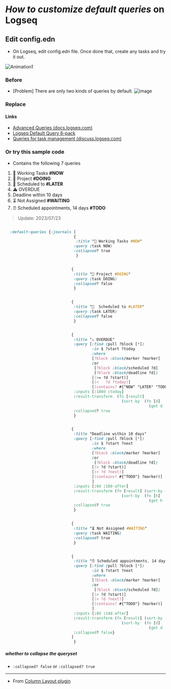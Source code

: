 # *How to customize default queries* on Logseq

## Edit config.edn

- On Logseq, edit config.edn file. Once done that, create any tasks and try it out.

![Animation1](https://user-images.githubusercontent.com/111847207/200155115-0344d96b-5982-43ed-b3cb-f40107b5b858.gif)

### Before

- [Problem] There are only two kinds of queries by default. 
![image](https://user-images.githubusercontent.com/111847207/200147305-6fe68860-faef-4f53-bf42-4c5a11d3330c.png)



### Replace

#### Links

- [Advanced Queries (docs.logseq.com)](https://docs.logseq.com/#/page/advanced%20queries)
- [Logseq Default Query 6-pack](https://gist.github.com/psu/abf8d8c206f11d56c0e214d0bfcf065f#file-logseq-config-default-queries-edn-L50-L257)
- [Queries for task management (discuss.logseq.com)](https://discuss.logseq.com/t/queries-for-task-management/14937)
 
### Or try this sample code

- Contains the following 7 queries

1. 🔨 Working Tasks **#NOW**
1. 🐬 Project **#DOING**
1. 📅 Scheduled to **#LATER**
1. ⚠️ OVERDUE
1. Deadline within 10 days
1. ⏳ Not Assigned **#WAITING**
1. ⏰ Scheduled appointments, 14 days **#TODO**

> Update: 2023/07/23

```CSS

  :default-queries {:journals [
                              {
                               :title "🔨 Working Tasks #NOW"
                              :query (task NOW)
                              :collapsed? true
                               }


                             {
                              :title "🐬 Project #DOING"
                              :query (task DOING)
                              :collapsed? false
                              }


                             {
                              :title "📅  Scheduled to #LATER"
                              :query (task LATER)
                              :collapsed? false
                              }


                             {
                              :title "⚠️ OVERDUE"
                              :query [:find (pull ?block [*])
                                      :in $ ?start ?today
                                      :where
                                      [?block :block/marker ?marker]
                                      (or
                                       [?block :block/scheduled ?d]
                                       [?block :block/deadline ?d])
                                      [(>= ?d ?start)]
                                      [(<   ?d ?today)]
                                      [(contains? #{"NOW" "LATER" "TODO" "DOING" "WAITING"} ?marker)]]
                              :inputs [:180d :today]
                              :result-transform  (fn [result]
                                                   (sort-by  (fn [d]
                                                               (get d :block/deadline)) result))
                              :collapsed? true
                              }


                             {
                              :title "Deadline within 10 days"
                              :query [:find (pull ?block [*])
                                      :in $ ?start ?next
                                      :where
                                      [?block :block/marker ?marker]
                                      (or
                                       [?block :block/deadline ?d])
                                      [(> ?d ?start)]
                                      [(< ?d ?next)]
                                      [(contains? #{"TODO"} ?marker)]
                                      ]
                              :inputs [:0d :10d-after]
                              :result-transform (fn [result] (sort-by (juxt (fn [d] (get d :block/deadline) ) ) result)
                                                   (sort-by  (fn [h]
                                                               (get h :block/deadline)) result))
                              :collapsed? true
                              }


                             {
                              :title "⏳ Not Assigned #WAITING"
                              :query (task WAITING)
                              :collapsed? true
                              }


                             {
                              :title "⏰ Scheduled appointments, 14 days #TODO"
                              :query [:find (pull ?block [*])
                                      :in $ ?start ?next
                                      :where
                                      [?block :block/marker ?marker]
                                      (or
                                       [?block :block/scheduled ?d])
                                      [(> ?d ?start)]
                                      [(< ?d ?next)]
                                      [(contains? #{"TODO"} ?marker)]
                                      ]
                              :inputs [:0d :14d-after]
                              :result-transform (fn [result] (sort-by (juxt (fn [d] (get d :block/scheduled) ) ) result)
                                                   (sort-by  (fn [d]
                                                               (get d :block/scheduled)) result))
                              :collapsed? false}
                             ]
                              }

```

##### whether to collapse the queryset

- `:collapsed? false` or `:collapsed? true`

---

- From [Column Layout plugin](https://github.com/YU000jp/Logseq-column-Layout)

